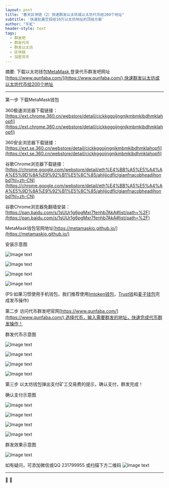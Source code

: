 ```yaml
---
layout: post
title: "春天区块链（2）快速群发以太坊或以太坊代币给200个地址"
subtitle: '快速批量空投给10万以太坊地址的顶级方案'
author: "牛虻"
header-style: text
tags:
  - 群发吧
  - 群发代币
  - 群发以太坊
  - 区块链
  - 加密货币
---
```


摘要: 下载以太坊钱包[MetaMask](https://ext.chrome.360.cn/webstore/detail/cickkggoijngnjkmbmkibdhmklahopfi),登录代币群发吧网址[https://www.qunfaba.com/](https://www.qunfaba.com/),快速群发以太坊或以太坊代币给200个地址

---

第一步 下载MetaMask钱包

360极速浏览器下载链接：[https://ext.chrome.360.cn/webstore/detail/cickkggoijngnjkmbmkibdhmklahopfi](https://ext.chrome.360.cn/webstore/detail/cickkggoijngnjkmbmkibdhmklahopfi)

360安全浏览器下载链接：[https://ext.se.360.cn/webstore/detail/cickkggoijngnjkmbmkibdhmklahopfi](https://ext.se.360.cn/webstore/detail/cickkggoijngnjkmbmkibdhmklahopfi)

谷歌Chrome浏览器下载链接：[https://chrome.google.com/webstore/detail/eth%E4%BB%A5%E5%A4%AA%E5%9D%8A%E9%92%B1%E5%8C%85/ahlijjcdflclgianfnacobheadjhonbd?hl=zh-CN](https://chrome.google.com/webstore/detail/eth%E4%BB%A5%E5%A4%AA%E5%9D%8A%E9%92%B1%E5%8C%85/ahlijjcdflclgianfnacobheadjhonbd?hl=zh-CN)

谷歌Chrome浏览器免翻墙安装：[https://pan.baidu.com/s/1sUUr1g6pgMxr7fenhb7AkA#list/path=%2F](https://pan.baidu.com/s/1sUUr1g6pgMxr7fenhb7AkA#list/path=%2F)

MetaMask钱包官网地址[https://metamaskio.github.io/](https://metamaskio.github.io/)

安装示意图

![Image text](https://www.btc36.com/yidaibi/1.jpg)

![Image text](https://www.btc36.com/yidaibi/2.jpg)

![Image text](https://www.btc36.com/yidaibi/3.jpg)

![Image text](https://www.btc36.com/yidaibi/4.jpg)

(PS:如果习惯使用手机钱包，我们推荐使用[Imtoken钱包](https://token.im/)，[Trust钱](https://trustwallet.com/)和[麦子钱包](http://mathwallet.org/cn/)完成发币操作)

第二步 访问代币群发吧官网[https://www.qunfaba.com/](https://www.qunfaba.com/),选择代币，输入需要群发的地址，快速完成代币群发操作！

群发代币示意图

![Image text](https://www.btc36.com/qunfaba/1.jpg)

![Image text](https://www.btc36.com/qunfaba/2.jpg)

![Image text](https://www.btc36.com/qunfaba/3.jpg)

![Image text](https://www.btc36.com/qunfaba/4.jpg)

第三步 以太坊钱包弹出支付矿工交易费的提示，确认支付，群发完成！

确认支付示意图

![Image text](https://www.btc36.com/qunfaba/5.jpg)

![Image text](https://www.btc36.com/qunfaba/6.jpg)

![Image text](https://www.btc36.com/qunfaba/7.jpg)

![Image text](https://www.btc36.com/qunfaba/8.jpg)

群发效果示意图

![Image text](https://www.btc36.com/qunfaba/9.jpg)

如有疑问，可添加微信或QQ 231799955
或扫描下方二维码
![Image text](https://www.btc36.com/wechat.jpeg)

---


